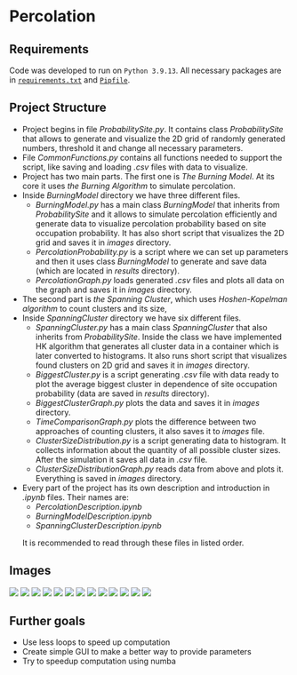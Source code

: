 # Percolation

## Requirements

Code was developed to run on `Python 3.9.13`. All necessary packages are in [`requirements.txt`](./requirements.txt) and [`Pipfile`](./Pipfile).

## Project Structure

<ul>
    <li>Project begins in file <i>ProbabilitySite.py</i>. It contains class <i>ProbabilitySite</i> that allows to generate and visualize the 2D grid of randomly generated numbers, threshold it and change all necessary parameters.</li>
    <li>File <i>CommonFunctions.py</i> contains all functions needed to support the script, like saving and loading <i>.csv</i> files with data to visualize.</li>
    <li>Project has two main parts. The first one is <i>The Burning Model</i>. At its core it uses <i>the Burning Algorithm</i> to simulate percolation. </li>
    <li>Inside <i>BurningModel</i> directory we have three different files. 

- <i>BurningModel.py</i> has a main class <i>BurningModel</i> that inherits from <i>ProbabilitySite</i> and it allows to simulate percolation efficiently and generate data to visualize percolation probability based on site occupation probability. It has also short script that visualizes the 2D grid and saves it in <i>images</i> directory.
- <i>PercolationProbability.py</i> is a script where we can set up parameters and then it uses class <i>BurningModel</i> to generate and save data (which are located in <i>results</i> directory).
- <i>PercolationGraph.py</i> loads generated <i>.csv</i> files and plots all data on the graph and saves it in <i>images</i> directory.
</li>
    <li>The second part is <i>the Spanning Cluster</i>, which uses <i>Hoshen-Kopelman algorithm</i> to count clusters and its size,</li>
    <li>Inside <i>SpanningCluster</i> directory we have six different files.

- <i>SpanningCluster.py</i> has a main class <i>SpanningCluster</i> that also inherits from <i>ProbabilitySite</i>. Inside the class we have implemented HK algorithm that generates all cluster data in a container which is later converted to histograms. It also runs short script that visualizes found clusters on 2D grid and saves it in <i>images</i> directory.
- <i>BiggestCluster.py</i> is a script generating <i>.csv</i> file with data ready to plot the average biggest cluster in dependence of site occupation probability (data are saved in <i>results</i> directory).
- <i>BiggestClusterGraph.py</i> plots the data and saves it in <i>images</i> directory.
- <i>TimeComparisonGraph.py</i> plots the difference between two approaches of counting clusters, it also saves it to <i>images</i> file.
- <i>ClusterSizeDistribution.py</i> is a script generating data to histogram. It collects information about the quantity of all possible cluster sizes. After the simulation it saves all data in <i>.csv</i> file.
- <i>ClusterSizeDistributionGraph.py</i> reads data from above and plots it. Everything is saved in <i>images</i> directory.
</li>
    <li>Every part of the project has its own description and introduction in <i>.ipynb</i> files. Their names are:

- <i>PercolationDescription.ipynb</i>
- <i>BurningModelDescription.ipynb</i>
- <i>SpanningClusterDescription.ipynb</i>

It is recommended to read through these files in listed order.
</li>
</ul>

## Images
![](./images/ProbabilitySiteL30p-0.3-0.5-0.7.png)
![](./images/ProbabilitySiteL300p-0.3-0.5-0.7.png)
![](./BurningModel/images/PercolationGraphL10p-0.5-0.6-0.7.png)
![](./BurningModel/images/PercolationGraphL300p-0.5-0.6-0.7.png)
![](./BurningModel/images/PercolationPlotT10000L-100-50-10.png)
![](./SpanningCluster/images/HKVisualizationL30p-0.4-0.54-0.56-0.58-0.6-0.8_concat_two_col.png)
![](./SpanningCluster/images/HKVisualizationL200p-0.4-0.54-0.56-0.58-0.6-0.8_concat_two_col.png)
![](./SpanningCluster/images/AverageClusterGraphT10000L-10-50-100.png)
![](./SpanningCluster/images/TimeComparisonGraphT10000L50.png)
![](./SpanningCluster/images/TimeComparisonGraphT10000L100.png)
![](./SpanningCluster/images/ClusterSizeDistributionGraphT10000L10.png)
![](./SpanningCluster/images/ClusterSizeDistributionGraphT10000L50.png)
![](./SpanningCluster/images/ClusterSizeDistributionGraphT10000L100.png)

## Further goals

<ul>
    <li>Use less loops to speed up computation</li>
    <li>Create simple GUI to make a better way to provide parameters</li>
    <li>Try to speedup computation using numba</li>
</ul>
